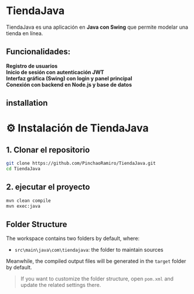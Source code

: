 # TiendaJava

TiendaJava es una aplicación en **Java con Swing** que permite modelar una tienda en línea.   

## Funcionalidades:

 **Registro de usuarios**  
 **Inicio de sesión con autenticación JWT**  
 **Interfaz gráfica (Swing) con login y panel principal**  
 **Conexión con backend en Node.js y base de datos**  


## installation

# ⚙️ Instalación de TiendaJava

## 1. Clonar el repositorio
```sh
git clone https://github.com/PinchaoRamiro/TiendaJava.git
cd TiendaJava
```

## 2. ejecutar el proyecto

```sh
mvn clean compile
mvn exec:java

```

## Folder Structure

The workspace contains two folders by default, where:

- `src\main\java\com\tiendajava`: the folder to maintain sources

Meanwhile, the compiled output files will be generated in the `target` folder by default.

> If you want to customize the folder structure, open `pom.xml` and update the related settings there.
